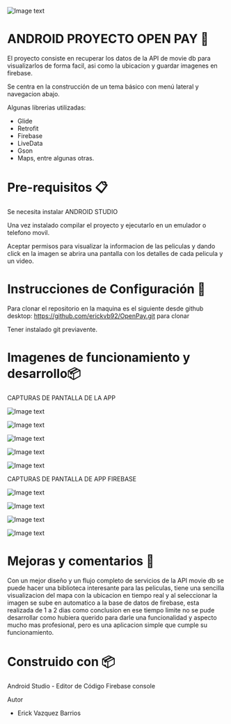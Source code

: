 ![Image text](https://github.com/erickvb92/OpenPay/blob/main/imagenes_readme/openpay.png)

# ANDROID PROYECTO OPEN PAY 🚀

El proyecto consiste en recuperar los datos de la API de movie db para visualizarlos de forma facil, asi como la ubicacion y guardar imagenes en firebase.

Se centra en la construcción de un tema básico con menú lateral y navegacion abajo.

Algunas librerias utilizadas:
- Glide
- Retrofit
- Firebase
- LiveData
- Gson
- Maps, entre algunas otras.

# Pre-requisitos 📋

Se necesita instalar ANDROID STUDIO

Una vez instalado compilar el proyecto y ejecutarlo en un emulador o telefono movil.

Aceptar permisos para visualizar la informacion de las peliculas y dando click en la imagen se abrira una pantalla con los detalles de cada pelicula y un video.

# Instrucciones de Configuración 🔧
Para clonar el repositorio en la maquina es el siguiente desde github desktop: https://github.com/erickvb92/OpenPay.git
para clonar 

Tener instalado git previavente.


# Imagenes de funcionamiento y desarrollo📦

CAPTURAS DE PANTALLA DE LA APP

![Image text](https://github.com/erickvb92/OpenPay/blob/main/imagenes_readme/c1.jpeg)

![Image text](https://github.com/erickvb92/OpenPay/blob/main/imagenes_readme/c2.jpeg)

![Image text](https://github.com/erickvb92/OpenPay/blob/main/imagenes_readme/c3.jpeg)

![Image text](https://github.com/erickvb92/OpenPay/blob/main/imagenes_readme/c4.jpeg)

![Image text](https://github.com/erickvb92/OpenPay/blob/main/imagenes_readme/c5.jpeg)

CAPTURAS DE PANTALLA DE APP FIREBASE

![Image text](https://github.com/erickvb92/OpenPay/blob/main/imagenes_readme/f1.png)

![Image text](https://github.com/erickvb92/OpenPay/blob/main/imagenes_readme/f2.png)

![Image text](https://github.com/erickvb92/OpenPay/blob/main/imagenes_readme/f3.png)

![Image text](https://github.com/erickvb92/OpenPay/blob/main/imagenes_readme/f4.png)

# Mejoras y comentarios 🚀

Con un mejor diseño y un flujo completo de servicios de la API movie db se puede hacer una biblioteca interesante para las peliculas, tiene una sencilla visualizacion del mapa con la ubicacion en tiempo real y al seleccionar la imagen se sube en automatico a la base de datos de firebase, esta realizada de 1 a 2 dias como conclusion en ese tiempo limite no se pude desarrollar como hubiera querido para darle una funcionalidad y aspecto mucho mas profesional, pero es una aplicacion simple que cumple su funcionamiento. 

# Construido con 📦

Android Studio - Editor de Código
Firebase console

Autor

- Erick Vazquez Barrios


